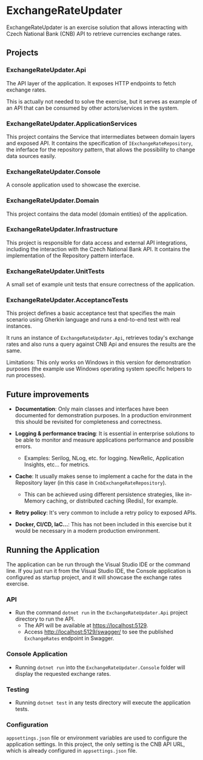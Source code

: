 # ExchangeRateUpdater

ExchangeRateUpdater is an exercise solution that allows interacting with Czech National Bank (CNB) API to retrieve currencies exchange rates.

## Projects

### ExchangeRateUpdater.Api
The API layer of the application. It exposes HTTP endpoints to fetch exchange rates.

This is actually not needed to solve the exercise, but it serves as example of an API that can be consumed by other actors/services in the system.

### ExchangeRateUpdater.ApplicationServices
This project contains the Service that intermediates between domain layers and exposed API.
It contains the specification of `IExchangeRateRepository`, the inferface for the repository pattern, that allows the possibility to change data sources easily.

### ExchangeRateUpdater.Console
A console application used to showcase the exercise.

### ExchangeRateUpdater.Domain
This project contains the data model (domain entities) of the application.

### ExchangeRateUpdater.Infrastructure
This project is responsible for data access and external API integrations, including the interaction with the Czech National Bank API.
It contains the implementation of the Repository pattern interface.

### ExchangeRateUpdater.UnitTests
A small set of example unit tests that ensure correctness of the application.

### ExchangeRateUpdater.AcceptanceTests
This project defines a basic acceptance test that specifies the main scenario using Gherkin language and runs a end-to-end test with real instances.

It runs an instance of `ExchangeRateUpdater.Api`, retrieves today's exchange rates and also runs a query against CNB Api and ensures the results are the same.

Limitations: This only works on Windows in this version for demonstration purposes (the example use Windows operating system specific helpers to run processes).

## Future improvements

- **Documentation**: Only main classes and interfaces have been documented for demonstration purposes. In a production environment this should be revisited for completeness and correctness.

- **Logging & performance tracing**: It is essential in enterprise solutions to be able to monitor and measure applications performance and possible errors.
    - Examples: Serilog, NLog, etc. for logging. NewRelic, Application Insights, etc... for metrics.

- **Cache**: It usually makes sense to implement a cache for the data in the Repository layer (in this case in `CnbExchangeRateRepository`). 
    - This can be achieved using different persistence strategies, like in-Memory caching, or distributed caching (Redis), for example.

- **Retry policy**: It's very common to include a retry policy to exposed APIs.

- **Docker, CI/CD, IaC...**: This has not been included in this exercise but it would be necessary in a modern production environment.


## Running the Application

The application can be run through the Visual Studio IDE or the command line.
If you just run it from the Visual Studio IDE, the Console application is configured as startup project, and it will showcase the exchange rates exercise.

### API
- Run the command `dotnet run` in the `ExchangeRateUpdater.Api` project directory to run the API.
    - The API will be available at [https://localhost:5129](http://localhost:5129).
    - Access [http://localhost:5129/swagger/](http://localhost:5129/swagger/) to see the published `ExchangeRates` endpoint in Swagger.

### Console Application
- Running `dotnet run` into the `ExchangeRateUpdater.Console` folder will display the requested exchange rates.

### Testing
- Running `dotnet test` in any tests directory will execute the application tests.

### Configuration

`appsettings.json` file or environment variables are used to configure the application settings.
In this project, the only setting is the CNB API URL, which is already configured in `appsettings.json` file.